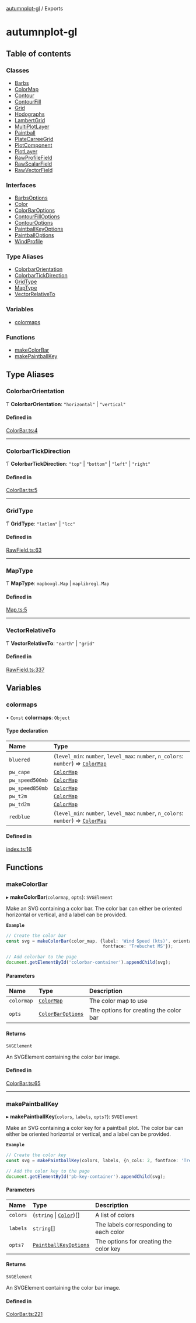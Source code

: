 [autumnplot-gl](README.md) / Exports

# autumnplot-gl

## Table of contents

### Classes

- [Barbs](classes/Barbs.md)
- [ColorMap](classes/ColorMap.md)
- [Contour](classes/Contour.md)
- [ContourFill](classes/ContourFill.md)
- [Grid](classes/Grid.md)
- [Hodographs](classes/Hodographs.md)
- [LambertGrid](classes/LambertGrid.md)
- [MultiPlotLayer](classes/MultiPlotLayer.md)
- [Paintball](classes/Paintball.md)
- [PlateCarreeGrid](classes/PlateCarreeGrid.md)
- [PlotComponent](classes/PlotComponent.md)
- [PlotLayer](classes/PlotLayer.md)
- [RawProfileField](classes/RawProfileField.md)
- [RawScalarField](classes/RawScalarField.md)
- [RawVectorField](classes/RawVectorField.md)

### Interfaces

- [BarbsOptions](interfaces/BarbsOptions.md)
- [Color](interfaces/Color.md)
- [ColorBarOptions](interfaces/ColorBarOptions.md)
- [ContourFillOptions](interfaces/ContourFillOptions.md)
- [ContourOptions](interfaces/ContourOptions.md)
- [PaintballKeyOptions](interfaces/PaintballKeyOptions.md)
- [PaintballOptions](interfaces/PaintballOptions.md)
- [WindProfile](interfaces/WindProfile.md)

### Type Aliases

- [ColorbarOrientation](modules.md#colorbarorientation)
- [ColorbarTickDirection](modules.md#colorbartickdirection)
- [GridType](modules.md#gridtype)
- [MapType](modules.md#maptype)
- [VectorRelativeTo](modules.md#vectorrelativeto)

### Variables

- [colormaps](modules.md#colormaps)

### Functions

- [makeColorBar](modules.md#makecolorbar)
- [makePaintballKey](modules.md#makepaintballkey)

## Type Aliases

### ColorbarOrientation

Ƭ **ColorbarOrientation**: ``"horizontal"`` \| ``"vertical"``

#### Defined in

[ColorBar.ts:4](https://github.com/tsupinie/autumnplot-gl/blob/eec924e/src/ColorBar.ts#L4)

___

### ColorbarTickDirection

Ƭ **ColorbarTickDirection**: ``"top"`` \| ``"bottom"`` \| ``"left"`` \| ``"right"``

#### Defined in

[ColorBar.ts:5](https://github.com/tsupinie/autumnplot-gl/blob/eec924e/src/ColorBar.ts#L5)

___

### GridType

Ƭ **GridType**: ``"latlon"`` \| ``"lcc"``

#### Defined in

[RawField.ts:63](https://github.com/tsupinie/autumnplot-gl/blob/eec924e/src/RawField.ts#L63)

___

### MapType

Ƭ **MapType**: `mapboxgl.Map` \| `maplibregl.Map`

#### Defined in

[Map.ts:5](https://github.com/tsupinie/autumnplot-gl/blob/eec924e/src/Map.ts#L5)

___

### VectorRelativeTo

Ƭ **VectorRelativeTo**: ``"earth"`` \| ``"grid"``

#### Defined in

[RawField.ts:337](https://github.com/tsupinie/autumnplot-gl/blob/eec924e/src/RawField.ts#L337)

## Variables

### colormaps

• `Const` **colormaps**: `Object`

#### Type declaration

| Name | Type |
| :------ | :------ |
| `bluered` | (`level_min`: `number`, `level_max`: `number`, `n_colors`: `number`) => [`ColorMap`](classes/ColorMap.md) |
| `pw_cape` | [`ColorMap`](classes/ColorMap.md) |
| `pw_speed500mb` | [`ColorMap`](classes/ColorMap.md) |
| `pw_speed850mb` | [`ColorMap`](classes/ColorMap.md) |
| `pw_t2m` | [`ColorMap`](classes/ColorMap.md) |
| `pw_td2m` | [`ColorMap`](classes/ColorMap.md) |
| `redblue` | (`level_min`: `number`, `level_max`: `number`, `n_colors`: `number`) => [`ColorMap`](classes/ColorMap.md) |

#### Defined in

[index.ts:16](https://github.com/tsupinie/autumnplot-gl/blob/eec924e/src/index.ts#L16)

## Functions

### makeColorBar

▸ **makeColorBar**(`colormap`, `opts`): `SVGElement`

Make an SVG containing a color bar. The color bar can either be oriented horizontal or vertical, and a label can be provided.

**`Example`**

```ts
// Create the color bar
const svg = makeColorBar(color_map, {label: 'Wind Speed (kts)', orientation: 'horizontal', 
                                     fontface: 'Trebuchet MS'});

// Add colorbar to the page
document.getElementById('colorbar-container').appendChild(svg);
```

#### Parameters

| Name | Type | Description |
| :------ | :------ | :------ |
| `colormap` | [`ColorMap`](classes/ColorMap.md) | The color map to use |
| `opts` | [`ColorBarOptions`](interfaces/ColorBarOptions.md) | The options for creating the color bar |

#### Returns

`SVGElement`

An SVGElement containing the color bar image.

#### Defined in

[ColorBar.ts:65](https://github.com/tsupinie/autumnplot-gl/blob/eec924e/src/ColorBar.ts#L65)

___

### makePaintballKey

▸ **makePaintballKey**(`colors`, `labels`, `opts?`): `SVGElement`

Make an SVG containing a color key for a paintball plot. The color bar can either be oriented horizontal or vertical, and a label can be provided.

**`Example`**

```ts
// Create the color key
const svg = makePaintballKey(colors, labels, {n_cols: 2, fontface: 'Trebuchet MS'});

// Add the color key to the page
document.getElementById('pb-key-container').appendChild(svg);
```

#### Parameters

| Name | Type | Description |
| :------ | :------ | :------ |
| `colors` | (`string` \| [`Color`](interfaces/Color.md))[] | A list of colors |
| `labels` | `string`[] | The labels corresponding to each color |
| `opts?` | [`PaintballKeyOptions`](interfaces/PaintballKeyOptions.md) | The options for creating the color key |

#### Returns

`SVGElement`

An SVGElement containing the color bar image.

#### Defined in

[ColorBar.ts:221](https://github.com/tsupinie/autumnplot-gl/blob/eec924e/src/ColorBar.ts#L221)
